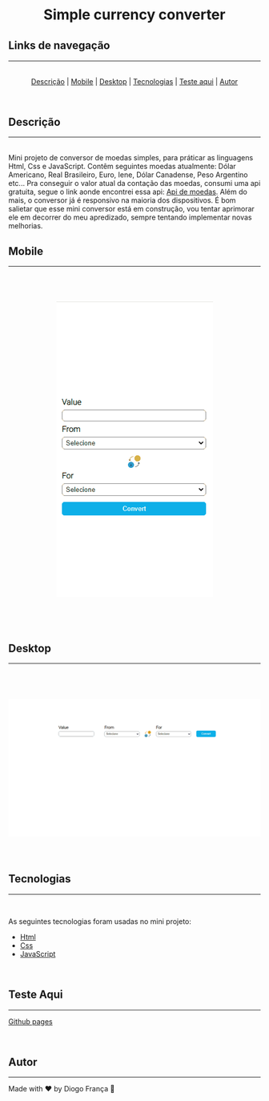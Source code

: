 <h1 align="center" style="border-bottom: none">Simple currency converter</h1>

<h2 style="margin-top: 2rem" id="links">Links de navegação</h2>
<hr>

<p align="center" style="margin-top: 2rem">
  <a href="#descrição">Descrição</a> |
  <a href="#mobile">Mobile</a> |
  <a href="#desktop">Desktop</a> |
  <a href="#tecnologias">Tecnologias</a> |
  <a href="#testeaqui">Teste aqui</a> |
  <a href="#autor">Autor</a> 
  
</p>

<br>

<h2 id="descrição" >Descrição</h2>
<hr>

<p style="margin-top: 2rem">Mini projeto de conversor de moedas simples, para práticar as linguagens Html, Css e JavaScript. Contêm seguintes moedas atualmente: Dólar Americano, Real Brasileiro, Euro, Iene, Dólar Canadense, Peso Argentino etc... Pra conseguir o valor atual da contação das moedas, consumi uma api gratuita, segue o link aonde encontrei essa api: <a href="https://docs.awesomeapi.com.br/api-de-moedas">Api de moedas</a>. Além do mais, o conversor já é responsivo na maioria dos dispositivos. É bom salietar que esse mini conversor está em construção, vou tentar aprimorar ele em decorrer do meu apredizado, sempre tentando implementar novas melhorias.</p>


<h2 id="mobile">Mobile</h2>
<hr>
<br>

<h1 align="center" style="border-bottom: none">
  <img alt="Readme" title="Readme" src="assets/images/mobile.gif" style="border-bottom: none"/>
</h1>

<br>

<br>

<h2 id="desktop">Desktop</h2>
<hr>
<br>

<h1 align="center" style="border-bottom: none">
  <img alt="Readme" title="Readme" src="assets/images/desktop.gif" style="border-bottom: none"/>
</h1>

<br>

<h2 id="tecnologias">Tecnologias</h2>
<hr>
<br>

As seguintes tecnologias foram usadas no mini projeto:

- [Html](https://developer.mozilla.org/pt-BR/docs/Web/HTML)
- [Css](https://developer.mozilla.org/pt-BR/docs/Web/CSS)
- [JavaScript](https://developer.mozilla.org/pt-BR/docs/Web/JAVASCRIPT)

<br>

<h2 id="testeaqui">Teste Aqui</h2>
<hr>

<a href="https://diogofranca.github.io/currency-converter/">Github pages</a>

<br>

<h2 id="autor">Autor</h2>
<hr>
Made with ❤️ by Diogo França 🎉

<br>
<br>




